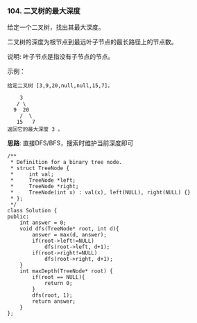 ### 104. 二叉树的最大深度
给定一个二叉树，找出其最大深度。

二叉树的深度为根节点到最远叶子节点的最长路径上的节点数。

说明: 叶子节点是指没有子节点的节点。

示例：
```
给定二叉树 [3,9,20,null,null,15,7]，

    3
   / \
  9  20
    /  \
   15   7
返回它的最大深度 3 。
```
**思路**: 直接DFS/BFS，搜索时维护当前深度即可
```
/**
 * Definition for a binary tree node.
 * struct TreeNode {
 *     int val;
 *     TreeNode *left;
 *     TreeNode *right;
 *     TreeNode(int x) : val(x), left(NULL), right(NULL) {}
 * };
 */
class Solution {
public:
    int answer = 0;
    void dfs(TreeNode* root, int d){
        answer = max(d, answer);
        if(root->left!=NULL)
            dfs(root->left, d+1);
        if(root->right!=NULL)
            dfs(root->right, d+1);
    }
    int maxDepth(TreeNode* root) {
        if(root == NULL){
            return 0;
        }
        dfs(root, 1);
        return answer;
    }
};
```
